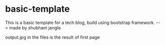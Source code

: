 # basic-template

This is a basic template for a tech blog, build using bootstrap framework.
--> made by shubham jangle

output.jpg in the files is the result of first page
